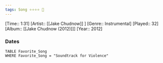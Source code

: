 ```yaml
---
tags: Song ⭐⭐⭐⭐ 💛
---
```

[Time:: 1:31]
[Artist:: [[Jake Chudnow]] ]
[Genre:: Instrumental]
[Played:: 32]
[Album:: [[Jake Chudnow (2012)]]]
[Year:: 2012]
### Dates
````dataview
TABLE Favorite_Song
WHERE Favorite_Song = "Soundtrack for Violence"
````